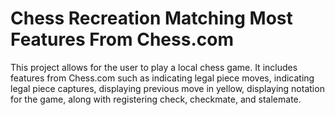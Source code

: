 # Chess Recreation Matching Most Features From Chess.com
This project allows for the user to play a local chess game. It includes features from Chess.com such as indicating legal piece moves, indicating legal piece captures, displaying previous move in yellow, displaying notation for the game, along with registering check, checkmate, and stalemate.
